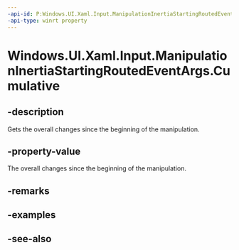 ```yaml
---
-api-id: P:Windows.UI.Xaml.Input.ManipulationInertiaStartingRoutedEventArgs.Cumulative
-api-type: winrt property
---
```


<!-- Property syntax
public Windows.UI.Input.ManipulationDelta Cumulative { get; }
-->

# Windows.UI.Xaml.Input.ManipulationInertiaStartingRoutedEventArgs.Cumulative

## -description
Gets the overall changes since the beginning of the manipulation.



## -property-value
The overall changes since the beginning of the manipulation.

## -remarks

## -examples

## -see-also
